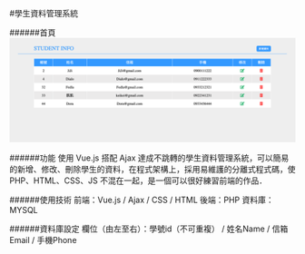 #學生資料管理系統

######首頁
![image](https://github.com/Riko510/CrudWithVue/blob/master/indexImage.png)

######功能
使用 Vue.js 搭配 Ajax 達成不跳轉的學生資料管理系統，可以簡易的新增、修改、刪除學生的資料，在程式架構上，採用易維護的分離式程式碼，使 PHP、HTML、CSS、JS 不混在一起，是一個可以很好練習前端的作品．

######使用技術
前端：Vue.js / Ajax / CSS / HTML
後端：PHP
資料庫：MYSQL

######資料庫設定
欄位（由左至右）：學號id（不可重複） / 姓名Name / 信箱Email / 手機Phone